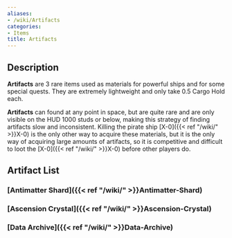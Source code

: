 ```yaml
---
aliases:
- /wiki/Artifacts
categories:
- Items
title: Artifacts
---
```


## Description

**Artifacts** are 3 rare items used as materials for powerful ships and for some special quests. They are extremely lightweight and only take 0.5 Cargo Hold each.

**Artifacts** can found at any point in space, but are quite rare and are only visible on the HUD 1000 studs or below, making this strategy of finding artifacts slow and inconsistent. Killing the pirate ship [X-0]({{< ref "/wiki/" >}}X-0) is the only other way to acquire these materials, but it is the only way of acquiring large amounts of artifacts, so it is competitive and difficult to loot the [X-0]({{< ref "/wiki/" >}}X-0) before other players do.

## Artifact List 

### [Antimatter Shard]({{< ref "/wiki/" >}}Antimatter-Shard) 

### [Ascension Crystal]({{< ref "/wiki/" >}}Ascension-Crystal) 

### [Data Archive]({{< ref "/wiki/" >}}Data-Archive)